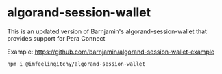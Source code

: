 # algorand-session-wallet

This is an updated version of Barnjamin's algorand-session-wallet that provides support for Pera Connect

Example: https://github.com/barnjamin/algorand-session-wallet-example

```sh
npm i @imfeelingitchy/algorand-session-wallet
```

